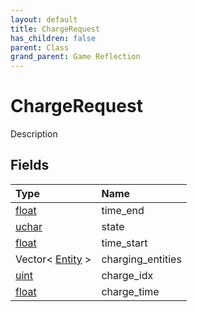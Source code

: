 ```yaml
---
layout: default
title: ChargeRequest
has_children: false
parent: Class
grand_parent: Game Reflection
---
```

# ChargeRequest
Description 

## Fields

| Type | Name |
|:----------|:--------------|
| [float](/riftbreaker-wiki/docs/game-reflection/components/float/) | time_end |
| [uchar](/riftbreaker-wiki/docs/game-reflection/enums/uchar/) | state |
| [float](/riftbreaker-wiki/docs/game-reflection/components/float/) | time_start |
| Vector< [Entity](/riftbreaker-wiki/docs/game-reflection/classes/entity/) > | charging_entities |
| [uint](/riftbreaker-wiki/docs/game-reflection/components/uint/) | charge_idx |
| [float](/riftbreaker-wiki/docs/game-reflection/components/float/) | charge_time |

